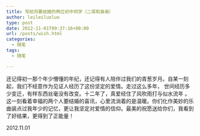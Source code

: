 ```yaml
---
title: 写给将要结婚的两位初中同学（二保和袅袅）
author: leileiluoluo
type: post
date: 2012-11-01T09:37:16+00:00
url: /posts/wish.html
categories:
  - 随笔
tags:
  - 随笔

---
```

还记得初一那个年少懵懂的年纪，还记得有人陪伴过我们的青葱岁月。自某一刻起，我们不经意作为见证人经历了这份坚定的爱情。走过这么多年， 世间经历多少变迁，有样东西丝毫没有改变。十二年了，真爱经住了风吹雨打与似水流年 。这一刻看着幸福的两个人要结婚的喜讯，心里流淌着的是温暖。你们化作美妙的乐曲装点过我年少的记忆，更让我坚定对爱情的信仰。最美的祝愿送给你们，我看到了好结果，更得到了正能量！

2012.11.01